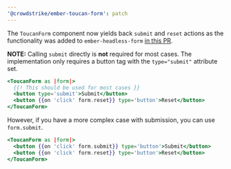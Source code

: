 ```yaml
---
'@crowdstrike/ember-toucan-form': patch
---
```


The `ToucanForm` component now yields back `submit` and `reset` actions as the functionality was added to `ember-headless-form` [in this PR](https://github.com/CrowdStrike/ember-headless-form/pull/136).

**NOTE:** Calling `submit` directly is **not** required for most cases. The implementation only requires a button tag with the `type="submit"` attribute set.

```hbs
<ToucanForm as |form|>
  {{! This should be used for most cases }}
  <button type='submit'>Submit</button>
  <button {{on 'click' form.reset}} type='button'>Reset</button>
</ToucanForm>
```

However, if you have a more complex case with submission, you can use `form.submit`.

```hbs
<ToucanForm as |form|>
  <button {{on 'click' form.submit}} type='button'>Submit</button>
  <button {{on 'click' form.reset}} type='button'>Reset</button>
</ToucanForm>
```
